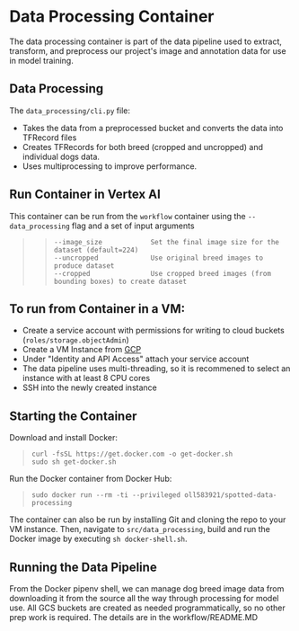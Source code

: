 # Data Processing Container

The data processing container is part of the data pipeline used to extract, transform, and preprocess our project's image and annotation data for use in model training.

## Data Processing

The `data_processing/cli.py` file:
* Takes the data from a preprocessed bucket and converts the data into TFRecord files
* Creates TFRecords for both breed (cropped and uncropped) and individual dogs data. 
* Uses multiprocessing to improve performance.

## Run Container in Vertex AI
This container can be run from the `workflow` container using the `--data_processing` flag and a set of input arguments

>> `--image_size			Set the final image size for the dataset (default=224)`  
>> `--uncropped       		Use original breed images to produce dataset`   
>> `--cropped   			Use cropped breed images (from bounding boxes) to create dataset`  

## To run from Container in a VM:
* Create a service account with permissions for writing to cloud buckets (`roles/storage.objectAdmin`)
* Create a VM Instance from [GCP](https://console.cloud.google.com/compute/instances) 
* Under "Identity and API Access" attach your service account
* The data pipeline uses multi-threading, so it is recommened to select an instance with at least 8 CPU cores
* SSH into the newly created instance

## Starting the Container

Download and install Docker:
> `curl -fsSL https://get.docker.com -o get-docker.sh`  
> `sudo sh get-docker.sh`  

Run the Docker container from Docker Hub:  
> `sudo docker run --rm -ti --privileged oll583921/spotted-data-processing`

The container can also be run by installing Git and cloning the repo to your VM instance. Then, navigate to `src/data_processing`, build and run the Docker image by executing `sh docker-shell.sh`.

## Running the Data Pipeline

From the Docker pipenv shell, we can manage dog breed image data from downloading it from the source all the way through processing for model use. All GCS buckets are created as needed programmatically, so no other prep work is required. The details are in the workflow/README.MD
